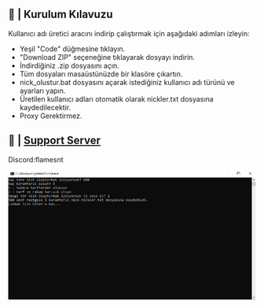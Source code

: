 ## 📝 | Kurulum Kılavuzu

Kullanıcı adı üretici aracını indirip çalıştırmak için aşağıdaki adımları izleyin:
 - Yeşil "Code" düğmesine tıklayın.
 - "Download ZIP" seçeneğine tıklayarak dosyayı indirin.
 - İndirdiğiniz .zip dosyasını açın.
 - Tüm dosyaları masaüstünüzde bir klasöre çıkartın.
 - nick_olustur.bat dosyasını açarak istediğiniz kullanıcı adı türünü ve ayarları yapın.
 - Üretilen kullanıcı adları otomatik olarak nickler.txt dosyasına kaydedilecektir.
 - Proxy Gerektirmez.

## 📝 | [Support Server](https://discord.gg/josreen)

Discord:flamesnt

![image alt](https://raw.githubusercontent.com/flamexr/username-generator/refs/heads/main/Screenshot_341.png)
